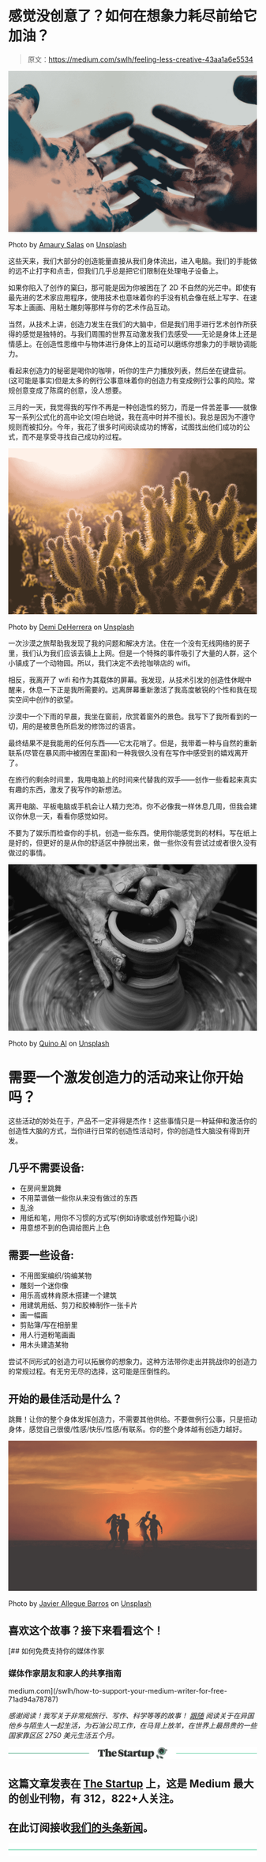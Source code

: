 # 感觉没创意了？如何在想象力耗尽前给它加油？

> 原文：<https://medium.com/swlh/feeling-less-creative-43aa1a6e5534>

![](img/f82a777c94167a90ba8b4a576f9478e7.png)

Photo by [Amaury Salas](https://unsplash.com/photos/IhXrWDckZOQ?utm_source=unsplash&utm_medium=referral&utm_content=creditCopyText) on [Unsplash](https://unsplash.com/search/photos/draw?utm_source=unsplash&utm_medium=referral&utm_content=creditCopyText)

这些天来，我们大部分的创造能量直接从我们身体流出，进入电脑。我们的手能做的远不止打字和点击，但我们几乎总是把它们限制在处理电子设备上。

如果你陷入了创作的窠臼，那可能是因为你被困在了 2D 不自然的光芒中。即使有最先进的艺术家应用程序，使用技术也意味着你的手没有机会像在纸上写字、在速写本上画画、用粘土雕刻等那样与你的艺术作品互动。

当然，从技术上讲，创造力发生在我们的大脑中，但是我们用手进行艺术创作所获得的感觉是独特的。与我们周围的世界互动激发我们去感受——无论是身体上还是情感上。在创造性思维中与物体进行身体上的互动可以磨练你想象力的手眼协调能力。

看起来创造力的秘密是喝你的咖啡，听你的生产力播放列表，然后坐在键盘前。(这可能是事实)但是太多的例行公事意味着你的创造力有变成例行公事的风险。常规创意变成了陈腐的创意，没人想要。

三月的一天，我觉得我的写作不再是一种创造性的努力，而是一件苦差事——就像写一系列公式化的高中论文(坦白地说，我在高中时并不擅长)。我总是因为不遵守规则而被扣分。今年，我花了很多时间阅读成功的博客，试图找出他们成功的公式，而不是享受寻找自己成功的过程。

![](img/ae31c2835ea1cf120d81be4383338b22.png)

Photo by [Demi DeHerrera](https://unsplash.com/photos/_AhXImeU0eo?utm_source=unsplash&utm_medium=referral&utm_content=creditCopyText) on [Unsplash](https://unsplash.com/search/photos/cactus?utm_source=unsplash&utm_medium=referral&utm_content=creditCopyText)

一次沙漠之旅帮助我发现了我的问题和解决方法。住在一个没有无线网络的房子里，我们认为我们应该去镇上上网。但是一个特殊的事件吸引了大量的人群，这个小镇成了一个动物园。所以，我们决定不去抢咖啡店的 wifi。

相反，我离开了 wifi 和作为其载体的屏幕。我发现，从技术引发的创造性休眠中醒来，休息一下正是我所需要的。远离屏幕重新激活了我高度敏锐的个性和我在现实空间中创作的欲望。

沙漠中一个下雨的早晨，我坐在窗前，欣赏着窗外的景色。我写下了我所看到的一切，用的是被景色所启发的修饰过的语言。

最终结果不是我能用的任何东西——它太花哨了。但是，我带着一种与自然的重新联系(尽管在暴风雨中被困在里面)和一种我很久没有在写作中感受到的嬉戏离开了。

在旅行的剩余时间里，我用电脑上的时间来代替我的双手——创作一些看起来真实有趣的东西，激发了我写作的新想法。

离开电脑、平板电脑或手机会让人精力充沛。你不必像我一样休息几周，但我会建议你休息一天，看看你感觉如何。

不要为了娱乐而检查你的手机，创造一些东西。使用你能感觉到的材料。写在纸上是好的，但更好的是从你的舒适区中挣脱出来，做一些你没有尝试过或者很久没有做过的事情。

![](img/aafcc44d5a597203f21eaf3c806cc0e2.png)

Photo by [Quino Al](https://unsplash.com/photos/xEy9QNUCdRI?utm_source=unsplash&utm_medium=referral&utm_content=creditCopyText) on [Unsplash](https://unsplash.com/search/photos/sculpt?utm_source=unsplash&utm_medium=referral&utm_content=creditCopyText)

# 需要一个激发创造力的活动来让你开始吗？

这些活动的妙处在于，产品不一定非得是杰作！这些事情只是一种延伸和激活你的创造性大脑的方式，当你进行日常的创造性活动时，你的创造性大脑没有得到开发。

## 几乎不需要设备:

*   在房间里跳舞
*   不用菜谱做一些你从来没有做过的东西
*   乱涂
*   用纸和笔，用你不习惯的方式写(例如诗歌或创作短篇小说)
*   用意想不到的色调给图片上色

## 需要一些设备:

*   不用图案编织/钩编某物
*   雕刻一个迷你像
*   用乐高或林肯原木搭建一个建筑
*   用建筑用纸、剪刀和胶棒制作一张卡片
*   画一幅画
*   剪贴簿/写在相册里
*   用人行道粉笔画画
*   用木头建造某物

尝试不同形式的创造力可以拓展你的想象力。这种方法带你走出并挑战你的创造力的常规过程。有无穷无尽的选择，这可能是压倒性的。

## 开始的最佳活动是什么？

跳舞！让你的整个身体发挥创造力，不需要其他供给。不要做例行公事，只是扭动身体，感觉自己很傻/性感/快乐/性感/有联系。你的整个身体越有创造力越好。

![](img/2bf606313a078757c86daa2c71ec0b47.png)

Photo by [Javier Allegue Barros](https://unsplash.com/photos/Kr3Ls8Tw8h4?utm_source=unsplash&utm_medium=referral&utm_content=creditCopyText) on [Unsplash](https://unsplash.com/search/photos/dance?utm_source=unsplash&utm_medium=referral&utm_content=creditCopyText)

## 喜欢这个故事？接下来看看这个！

[](/swlh/how-to-support-your-medium-writer-for-free-71ad94a78787) [## 如何免费支持你的媒体作家

### 媒体作家朋友和家人的共享指南

medium.com](/swlh/how-to-support-your-medium-writer-for-free-71ad94a78787) 

*感谢阅读！我写关于非常规旅行、写作、科学等等的故事！* [*跟随*](/@alishearman) *阅读关于在异国他乡与陌生人一起生活，为石油公司工作，在马背上放羊，在世界上最昂贵的一些国家靠区区 2750 美元生活五个月。*

[![](img/308a8d84fb9b2fab43d66c117fcc4bb4.png)](https://medium.com/swlh)

## 这篇文章发表在 [The Startup](https://medium.com/swlh) 上，这是 Medium 最大的创业刊物，有 312，822+人关注。

## 在此订阅接收[我们的头条新闻](http://growthsupply.com/the-startup-newsletter/)。

[![](img/b0164736ea17a63403e660de5dedf91a.png)](https://medium.com/swlh)